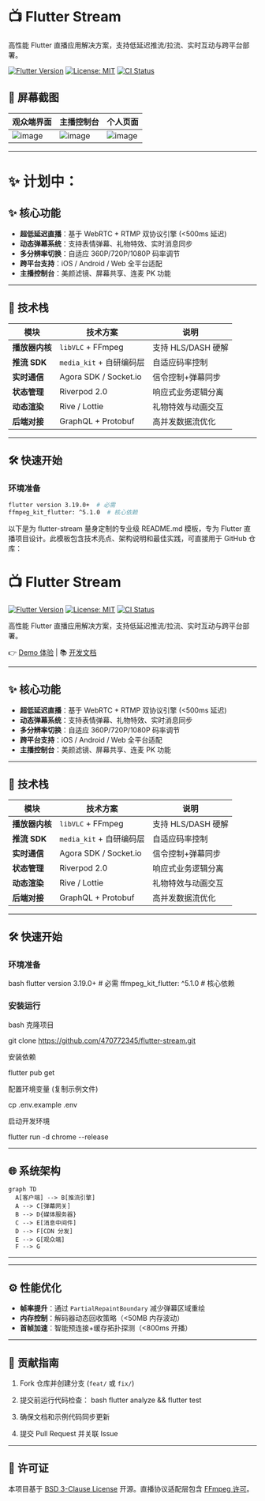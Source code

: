 # 📺 Flutter Stream
高性能 Flutter 直播应用解决方案，支持低延迟推流/拉流、实时互动与跨平台部署。

[![Flutter Version](https://img.shields.io/badge/flutter-3.19+-blue.svg)](https://flutter.dev)
[![License: MIT](https://img.shields.io/badge/license-MIT-purple.svg)](https://opensource.org/licenses/MIT)
[![CI Status](https://github.com/yourname/flutter-stream/actions/workflows/ci.yml/badge.svg)](https://github.com/yourname/flutter-stream/actions)


## 📱 屏幕截图
| 观众端界面 | 主播控制台 | 个人页面 |
|-----------|------------|----------|
| ![image](https://github.com/user-attachments/assets/913a09a9-4cd3-4f36-84b1-b7092a16a8cd) | ![image](https://github.com/user-attachments/assets/68cdc4a5-cbeb-4fde-a927-33437c94d04f) | ![image](https://github.com/user-attachments/assets/714d758b-7a0b-4a42-abdf-fcb303c7e7fa) |

---

# ✨ 计划中：

## ✨ 核心功能
- **超低延迟直播**：基于 WebRTC + RTMP 双协议引擎 (<500ms 延迟)
- **动态弹幕系统**：支持表情弹幕、礼物特效、实时消息同步
- **多分辨率切换**：自适应 360P/720P/1080P 码率调节
- **跨平台支持**：iOS / Android / Web 全平台适配
- **主播控制台**：美颜滤镜、屏幕共享、连麦 PK 功能

---

## 🚀 技术栈
| 模块               | 技术方案                     | 说明                          |
|--------------------|-----------------------------|-----------------------------|
| **播放器内核**     | `libVLC` + FFmpeg           | 支持 HLS/DASH 硬解          |  
| **推流 SDK**       | `media_kit` + 自研编码层     | 自适应码率控制               |
| **实时通信**       | Agora SDK / Socket.io       | 信令控制+弹幕同步            |
| **状态管理**       | Riverpod 2.0               | 响应式业务逻辑分离           |
| **动态渲染**       | Rive / Lottie              | 礼物特效与动画交互           |
| **后端对接**       | GraphQL + Protobuf         | 高并发数据流优化             |

---

## 🛠️ 快速开始

### 环境准备
```bash
flutter version 3.19.0+  # 必需
ffmpeg_kit_flutter: ^5.1.0  # 核心依赖
```


以下是为 flutter-stream 量身定制的专业级 README.md 模板，专为 Flutter 直播项目设计。此模板包含技术亮点、架构说明和最佳实践，可直接用于 GitHub 仓库：
# 📺 Flutter Stream

[![Flutter Version](https://img.shields.io/badge/flutter-3.19+-blue.svg)](https://flutter.dev)
[![License: MIT](https://img.shields.io/badge/license-MIT-purple.svg)](https://opensource.org/licenses/MIT)
[![CI Status](https://github.com/yourname/flutter-stream/actions/workflows/ci.yml/badge.svg)](https://github.com/yourname/flutter-stream/actions)

高性能 Flutter 直播应用解决方案，支持低延迟推流/拉流、实时互动与跨平台部署。

👉 [Demo 体验](https://your-demo-link.com) | 📚 [开发文档](https://your-docs-link.com)

---

## ✨ 核心功能
- **超低延迟直播**：基于 WebRTC + RTMP 双协议引擎 (<500ms 延迟)
- **动态弹幕系统**：支持表情弹幕、礼物特效、实时消息同步
- **多分辨率切换**：自适应 360P/720P/1080P 码率调节
- **跨平台支持**：iOS / Android / Web 全平台适配
- **主播控制台**：美颜滤镜、屏幕共享、连麦 PK 功能

---

## 🚀 技术栈
| 模块               | 技术方案                     | 说明                          |
|--------------------|-----------------------------|-----------------------------|
| **播放器内核**     | `libVLC` + FFmpeg           | 支持 HLS/DASH 硬解          |  
| **推流 SDK**       | `media_kit` + 自研编码层     | 自适应码率控制               |
| **实时通信**       | Agora SDK / Socket.io       | 信令控制+弹幕同步            |
| **状态管理**       | Riverpod 2.0               | 响应式业务逻辑分离           |
| **动态渲染**       | Rive / Lottie              | 礼物特效与动画交互           |
| **后端对接**       | GraphQL + Protobuf         | 高并发数据流优化             |

---

## 🛠️ 快速开始

### 环境准备
bash
flutter version 3.19.0+  # 必需
ffmpeg_kit_flutter: ^5.1.0  # 核心依赖


### 安装运行
bash
克隆项目

git clone https://github.com/470772345/flutter-stream.git

安装依赖

flutter pub get

配置环境变量 (复制示例文件)

cp .env.example .env

启动开发环境

flutter run -d chrome --release

---

## 🌐 系统架构
```mermaid
graph TD
  A[客户端] --> B[推流引擎]
  A --> C[弹幕网关]
  B --> D{媒体服务器}
  C --> E[消息中间件]
  D --> F[CDN 分发]
  E --> G[观众端]
  F --> G
```

---



---

## ⚙️ 性能优化
- **帧率提升**：通过 `PartialRepaintBoundary` 减少弹幕区域重绘
- **内存控制**：解码器动态回收策略（<50MB 内存波动）
- **首帧加速**：智能预连接+缓存拓扑探测（<800ms 开播）

---

## 🤝 贡献指南
1. Fork 仓库并创建分支 (`feat/` 或 `fix/`)
2. 提交前运行代码检查：
bash
flutter analyze && flutter test

3. 确保文档和示例代码同步更新
4. 提交 Pull Request 并关联 Issue

---

## 📜 许可证
本项目基于 [BSD 3-Clause License](LICENSE) 开源。直播协议适配层包含 [FFmpeg 许可](https://www.ffmpeg.org/legal.html)。



